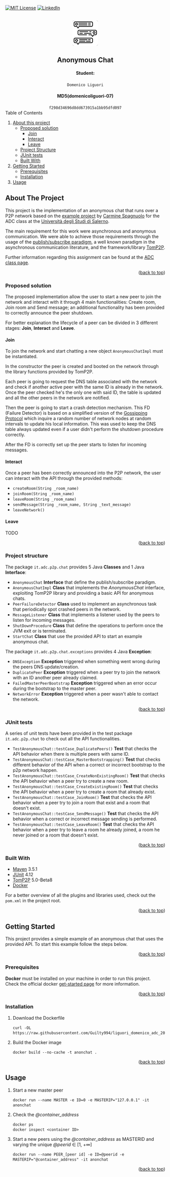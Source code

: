<div id="top"></div>


<!-- PROJECT SHIELDS -->
[![MIT License][license-shield]][license-url]
[![LinkedIn][linkedin-shield]][linkedin-url]


<!-- PROJECT LOGO -->
<br />
<div align="center">
  <a href="https://github.com/othneildrew/Best-README-Template">
    <img src="images/LOGO.png" alt="Logo" width="80" height="80">
  </a>

<h2 align="center">Anonymous Chat</h2>
  <h4>Student: </h4> <code>Domenico Liguori</code>
  <h4>MD5(domenicoliguori-07)</h4> <code>f298d34696d8dd673915a1bb95dfd097</code>
</div>



<!-- TABLE OF CONTENTS -->

  <summary>Table of Contents</summary>
  <ol>
    <li>
      <a href="#about-the-project">About this project</a>
      <ul>
        <li><a href="#proposed-solution">Proposed solution</a>
            <ul>
                <li><a href="#join">Join</a>
                <li><a href="#interact">Interact</a>
                <li><a href="#leave">Leave</a>
            </ul>
        </li>
        <li><a href="#project-structure">Project Structure</a></li>
        <li><a href="#junit-tests">JUnit tests</a></li>
        <li><a href="#built-with">Built With</a></li>
      </ul>
    </li>
    <li>
      <a href="#getting-started">Getting Started</a>
      <ul>
        <li><a href="#prerequisites">Prerequisites</a></li>
        <li><a href="#installation">Installation</a></li>
      </ul>
    </li>
    <li><a href="#usage">Usage</a></li>
  </ol>



<!-- ABOUT THE PROJECT -->
## About The Project

This project is the implementation of an anonymous chat that runs over a P2P network based on the [example project](https://github.com/spagnuolocarmine/p2ppublishsubscribe) by [Carmine Spagnuolo](https://github.com/spagnuolocarmine) for the ADC class at the [Università degli Studi di Salerno](https://www.unisa.it/).

The main requirement for this work were asynchronous and anonymous communication. We were able to achieve those requirements through the usage of the [publish/subscribe paradigm](https://www.pubnub.com/learn/glossary/what-is-publish-subscribe/), a well known paradigm in the asynchronous communication literature, and the framework/library [TomP2P](https://tomp2p.net/).

Further information regarding this assignment can be found at the [ADC class page](https://spagnuolocarmine.github.io/adc.html).

<p align="right">(<a href="#top">back to top</a>)</p>

### Proposed solution

The proposed implementation allow the user to start a new peer to join the network and interact with it through 4 main functionalities: Create room, Join room and Send message; an additional functionality has been provided to correctly announce the peer shutdown.

For better explanation the lifecycle of a peer can be divided in 3 different stages: **Join**, **Interact** and **Leave**.

#### Join

To join the network and start chatting a new object `AnonymousChatImpl` must be instantiated.

In the constructor the peer is created and booted on the network through the library functions provided by TomP2P.

Each peer is going to request the DNS table associated with the network and check if another active peer with the same ID is already in the network.
Once the peer checked he's the only one with said ID, the table is updated and all the other peers in the network are notified.

Then the peer is going to start a crash detection mechanism.
This FD (Failure Detector) is based on a simplified version of the [Gossipping Protocol](https://www.geeksforgeeks.org/the-gossip-protocol-in-cloud-computing/) which inquire a random number of network nodes at random intervals to update his local information. This was used to keep the DNS table always updated even if a user didn't perform the shutdown procedure correctly.

After the FD is correctly set up the peer starts to listen for incoming messages.

#### Interact

Once a peer has been correctly announced into the P2P network, the user can interact with the API through the provided methods:
* `createRoom(String _room_name)`
* `joinRoom(String _room_name)`
* `leaveRoom(String _room_name)`
* `sendMessage(String _room_name, String _text_message)`
* `leaveNetwork()`

#### Leave

TODO

<p align="right">(<a href="#top">back to top</a>)</p>

### Project structure

The package `it.adc.p2p.chat` provides 5 Java **Classes** and 1 Java **Interface**:

* `AnonymousChat` **Interface** that define the publish/subscribe paradigm.
* `AnonymousChatImpl` **Class** that implements the _AnonymousChat_ interface, exploiting TomP2P library and providing a basic API for anonymous chats. 
* `PeerFailureDetector` **Class** used to implement an asynchronous task that periodically spot crashed peers in the network.
* `MessageListener` **Class** that implements a listener used by the peers to listen for incoming messages.
* `ShutDownProcedure` **Class** that define the operations to perform once the JVM exit or is terminated.
* `StartChat` **Class** that use the provided API to start an example anonymous chat.

The package `it.adc.p2p.chat.exceptions` provides 4 Java **Exception**:

* `DNSException` **Exception** triggered when something went wrong during the peers DNS update/creation.
* `DuplicatePeer` **Exception** triggered when a peer try to join the network with an ID another peer already claimed.
* `FailedMasterPeerBootstrap` **Exception** triggered when an error occur during the bootstrap to the master peer.
* `NetworkError` **Exception** triggered when a peer wasn't able to contact the network.

<p align="right">(<a href="#top">back to top</a>)</p>

### JUnit tests

A series of unit tests have been provided in the test package `it.adc.p2p.chat` to check out all the API functionalities.

* `TestAnonymousChat::testCase_DuplicatePeers()` **Test** that checks the API behavior when there is multiple peers with same ID.
* `TestAnonymousChat::testCase_MasterBootstrapping()` **Test** that checks different behavior of the API when a correct or incorrect bootstrap to the p2p network happen.
* `TestAnonymousChat::testCase_CreateNonExistingRoom()` **Test** that checks the API behavior when a peer try to create a new room.
* `TestAnonymousChat::testCase_CreateExistingRoom()` **Test** that checks the API behavior when a peer try to create a room that already exist.
* `TestAnonymousChat::testCase_JoinRoom()` **Test** that checks the API behavior when a peer try to join a room that exist and a room that doesn't exist.
* `TestAnonymousChat::testCase_SendMessage()` **Test** that checks the API behavior when a correct or incorrect message sending is performed.
* `TestAnonymousChat::testCase_LeaveRoom()` **Test** that checks the API behavior when a peer try to leave a room he already joined, a room he never joined or a room that doesn't exist.

<p align="right">(<a href="#top">back to top</a>)</p>

### Built With

* [Maven](https://maven.apache.org/) 3.5.1
* [JUnit](https://junit.org/) 4.12
* [TomP2P](https://tomp2p.net/) 5.0-Beta8
* [Docker](https://www.docker.com/) 

For a better overview of all the plugins and libraries used, check out the `pom.xml` in the project root.

<p align="right">(<a href="#top">back to top</a>)</p>

<!-- GETTING STARTED -->
## Getting Started

This project provides a simple example of an anonymous chat that uses the provided API. To start this example follow the steps below.

<p align="right">(<a href="#top">back to top</a>)</p>

### Prerequisites

**Docker** must be installed on your machine in order to run this project.
Check the official docker [get-started page](https://docs.docker.com/get-started/) for more information.

<p align="right">(<a href="#top">back to top</a>)</p>

### Installation

1. Download the Dockerfile
   ```
   curl -OL https://raw.githubusercontent.com/Guilty994/liguori_domenico_adc_2021/master/Dockerfile
   ```
2. Build the Docker image
   ```
   docker build --no-cache -t anonchat .
   ```

<p align="right">(<a href="#top">back to top</a>)</p>


<!-- USAGE EXAMPLES -->
## Usage

<!-- docker run --name PEER_1 -e ID=1 -e MASTERIP="172.17.0.2" -it anonchat -->

1. Start a new master peer
   ```
   docker run --name MASTER -e ID=0 -e MASTERIP="127.0.0.1" -it anonchat
   ```
2. Check the _@container_address_
   ```
   docker ps
   docker inspect <container ID>
   ```
3. Start a new peers using the _@container_address_ as MASTERID and varying the unique _@peerid_ ∈ [1, +∞]
    ```
   docker run --name PEER_[peer id] -e ID=@peerid -e MASTERIP="@container_address" -it anonchat
   ```
<p align="right">(<a href="#top">back to top</a>)</p>

<!-- MARKDOWN LINKS & IMAGES -->
[license-shield]: https://img.shields.io/github/license/othneildrew/Best-README-Template.svg?style=for-the-badge
[license-url]: https://github.com/Guilty994/liguori_domenico_adc_2021/blob/master/LICENSE.txt
[linkedin-shield]: https://img.shields.io/badge/-LinkedIn-black.svg?style=for-the-badge&logo=linkedin&colorB=555
[linkedin-url]: https://www.linkedin.com/in/domenico-liguori-1435a8215/